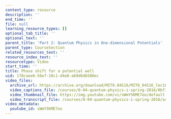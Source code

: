 ```yaml
---
content_type: resource
description: ''
end_time: ''
file: null
learning_resource_types: []
optional_tab_title: ''
optional_text: ''
parent_title: 'Part 2: Quantum Physics in One-dimensional Potentials'
parent_type: CourseSection
related_resources_text: ''
resource_index_text: ''
resourcetype: Video
start_time: ''
title: Phase shift for a potential well
uid: 178caee6-56e7-10c1-d4e0-a69d6db580ec
video_files:
  archive_url: https://archive.org/download/MIT8.04S16/MIT8_04S16_lec18_s2_300k.mp4
  video_captions_file: /courses/8-04-quantum-physics-i-spring-2016/0bf35b064a0854c7bcf84034fc591cbf_sWmY5KME7oo.vtt
  video_thumbnail_file: https://img.youtube.com/vi/sWmY5KME7oo/default.jpg
  video_transcript_file: /courses/8-04-quantum-physics-i-spring-2016/acdeeec4a19448bc7b7c9051c4348f62_sWmY5KME7oo.pdf
video_metadata:
  youtube_id: sWmY5KME7oo
---
```


